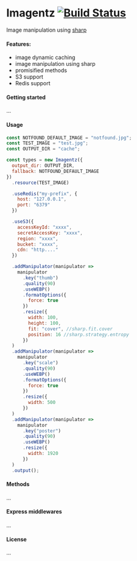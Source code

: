 # Imagentz [![Build Status](https://travis-ci.org/Codenetz/imagentz.svg?branch=master)](https://travis-ci.org/Codenetz/imagentz)

Image manipulation using [sharp](https://www.npmjs.com/package/sharp)

#### Features:

- image dynamic caching
- image manipulation using sharp
- promisified methods
- S3 support
- Redis support

#### Getting started

...

#### Usage

```javascript
const NOTFOUND_DEFAULT_IMAGE = "notfound.jpg";
const TEST_IMAGE = "test.jpg";
const OUTPUT_DIR = "cache";

const types = new Imagentz({
  output_dir: OUTPUT_DIR,
  fallback: NOTFOUND_DEFAULT_IMAGE
})
  .resource(TEST_IMAGE)

  .useRedis("my-prefix", {
    host: "127.0.0.1",
    port: "6379"
  })

  .useS3({
    accessKeyId: "xxxx",
    secretAccessKey: "xxxx",
    region: "xxxx",
    bucket: "xxxx",
    cdn: "http...."
  })

  .addManipulator(manipulator =>
    manipulator
      .key("thumb")
      .quality(90)
      .useWEBP()
      .formatOptions({
        force: true
      })
      .resize({
        width: 100,
        height: 100,
        fit: "cover", //sharp.fit.cover
        position: 16 //sharp.strategy.entropy
      })
  )
  .addManipulator(manipulator =>
    manipulator
      .key("scale")
      .quality(90)
      .useWEBP()
      .formatOptions({
        force: true
      })
      .resize({
        width: 500
      })
  )
  .addManipulator(manipulator =>
    manipulator
      .key("poster")
      .quality(90)
      .useWEBP()
      .resize({
        width: 1920
      })
  )
  .output();
```

#### Methods

...

#### Express middlewares

...

#### License

...
